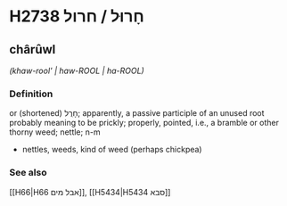 # H2738 חָרוּל / חרול

## chârûwl

_(khaw-rool' | haw-ROOL | ha-ROOL)_

### Definition

or (shortened) חָרֻל; apparently, a passive participle of an unused root probably meaning to be prickly; properly, pointed, i.e., a bramble or other thorny weed; nettle; n-m

- nettles, weeds, kind of weed (perhaps chickpea)

### See also

[[H66|H66 אבל מים]], [[H5434|H5434 סבא]]
